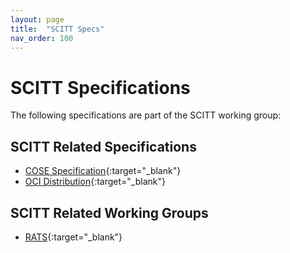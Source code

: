 ```yaml
---
layout: page
title:  "SCITT Specs"
nav_order: 100
---
```


# SCITT Specifications

The following specifications are part of the SCITT working group:

## SCITT Related Specifications

- [COSE Specification][cose-spec]{:target="_blank"}
- [OCI Distribution][oci-distribution-spec]{:target="_blank"}

## SCITT Related Working Groups

- [RATS][rats]{:target="_blank"}

[cose-spec]:               https://datatracker.ietf.org/doc/html/rfc8152
[oci-distribution-spec]:   https://github.com/opencontainers/distribution-spec
[rats]:                    https://datatracker.ietf.org/wg/rats/documents/